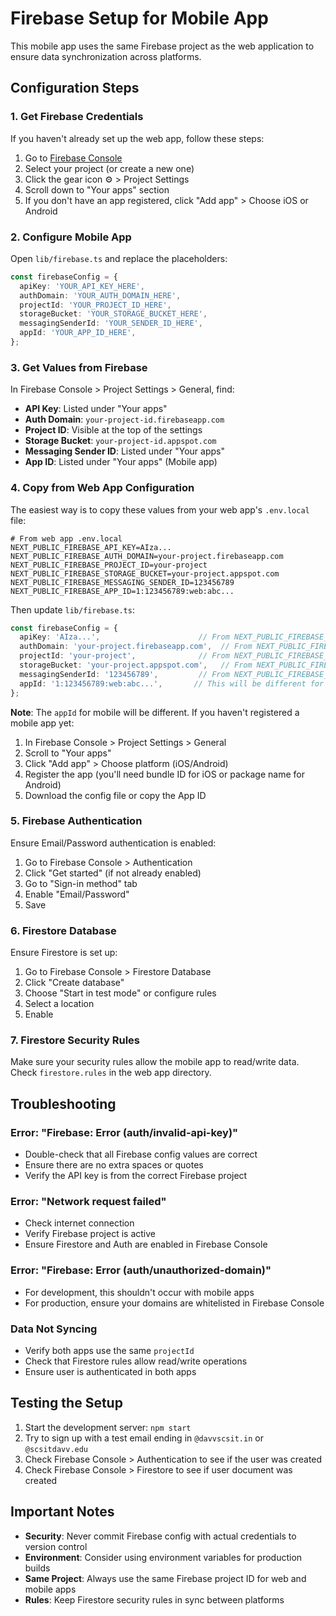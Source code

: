 # Firebase Setup for Mobile App

This mobile app uses the same Firebase project as the web application to ensure data synchronization across platforms.

## Configuration Steps

### 1. Get Firebase Credentials

If you haven't already set up the web app, follow these steps:

1. Go to [Firebase Console](https://console.firebase.google.com/)
2. Select your project (or create a new one)
3. Click the gear icon ⚙️ > Project Settings
4. Scroll down to "Your apps" section
5. If you don't have an app registered, click "Add app" > Choose iOS or Android

### 2. Configure Mobile App

Open `lib/firebase.ts` and replace the placeholders:

```typescript
const firebaseConfig = {
  apiKey: 'YOUR_API_KEY_HERE',
  authDomain: 'YOUR_AUTH_DOMAIN_HERE',
  projectId: 'YOUR_PROJECT_ID_HERE',
  storageBucket: 'YOUR_STORAGE_BUCKET_HERE',
  messagingSenderId: 'YOUR_SENDER_ID_HERE',
  appId: 'YOUR_APP_ID_HERE',
};
```

### 3. Get Values from Firebase

In Firebase Console > Project Settings > General, find:
- **API Key**: Listed under "Your apps"
- **Auth Domain**: `your-project-id.firebaseapp.com`
- **Project ID**: Visible at the top of the settings
- **Storage Bucket**: `your-project-id.appspot.com`
- **Messaging Sender ID**: Listed under "Your apps"
- **App ID**: Listed under "Your apps" (Mobile app)

### 4. Copy from Web App Configuration

The easiest way is to copy these values from your web app's `.env.local` file:

```env
# From web app .env.local
NEXT_PUBLIC_FIREBASE_API_KEY=AIza...
NEXT_PUBLIC_FIREBASE_AUTH_DOMAIN=your-project.firebaseapp.com
NEXT_PUBLIC_FIREBASE_PROJECT_ID=your-project
NEXT_PUBLIC_FIREBASE_STORAGE_BUCKET=your-project.appspot.com
NEXT_PUBLIC_FIREBASE_MESSAGING_SENDER_ID=123456789
NEXT_PUBLIC_FIREBASE_APP_ID=1:123456789:web:abc...
```

Then update `lib/firebase.ts`:

```typescript
const firebaseConfig = {
  apiKey: 'AIza...',                      // From NEXT_PUBLIC_FIREBASE_API_KEY
  authDomain: 'your-project.firebaseapp.com',  // From NEXT_PUBLIC_FIREBASE_AUTH_DOMAIN
  projectId: 'your-project',              // From NEXT_PUBLIC_FIREBASE_PROJECT_ID
  storageBucket: 'your-project.appspot.com',   // From NEXT_PUBLIC_FIREBASE_STORAGE_BUCKET
  messagingSenderId: '123456789',         // From NEXT_PUBLIC_FIREBASE_MESSAGING_SENDER_ID
  appId: '1:123456789:web:abc...',       // This will be different for mobile
};
```

**Note**: The `appId` for mobile will be different. If you haven't registered a mobile app yet:
1. In Firebase Console > Project Settings > General
2. Scroll to "Your apps"
3. Click "Add app" > Choose platform (iOS/Android)
4. Register the app (you'll need bundle ID for iOS or package name for Android)
5. Download the config file or copy the App ID

### 5. Firebase Authentication

Ensure Email/Password authentication is enabled:

1. Go to Firebase Console > Authentication
2. Click "Get started" (if not already enabled)
3. Go to "Sign-in method" tab
4. Enable "Email/Password"
5. Save

### 6. Firestore Database

Ensure Firestore is set up:

1. Go to Firebase Console > Firestore Database
2. Click "Create database"
3. Choose "Start in test mode" or configure rules
4. Select a location
5. Enable

### 7. Firestore Security Rules

Make sure your security rules allow the mobile app to read/write data. Check `firestore.rules` in the web app directory.

## Troubleshooting

### Error: "Firebase: Error (auth/invalid-api-key)"
- Double-check that all Firebase config values are correct
- Ensure there are no extra spaces or quotes
- Verify the API key is from the correct Firebase project

### Error: "Network request failed"
- Check internet connection
- Verify Firebase project is active
- Ensure Firestore and Auth are enabled in Firebase Console

### Error: "Firebase: Error (auth/unauthorized-domain)"
- For development, this shouldn't occur with mobile apps
- For production, ensure your domains are whitelisted in Firebase Console

### Data Not Syncing
- Verify both apps use the same `projectId`
- Check that Firestore rules allow read/write operations
- Ensure user is authenticated in both apps

## Testing the Setup

1. Start the development server: `npm start`
2. Try to sign up with a test email ending in `@davvscsit.in` or `@scsitdavv.edu`
3. Check Firebase Console > Authentication to see if the user was created
4. Check Firebase Console > Firestore to see if user document was created

## Important Notes

- **Security**: Never commit Firebase config with actual credentials to version control
- **Environment**: Consider using environment variables for production builds
- **Same Project**: Always use the same Firebase project ID for web and mobile apps
- **Rules**: Keep Firestore security rules in sync between platforms


